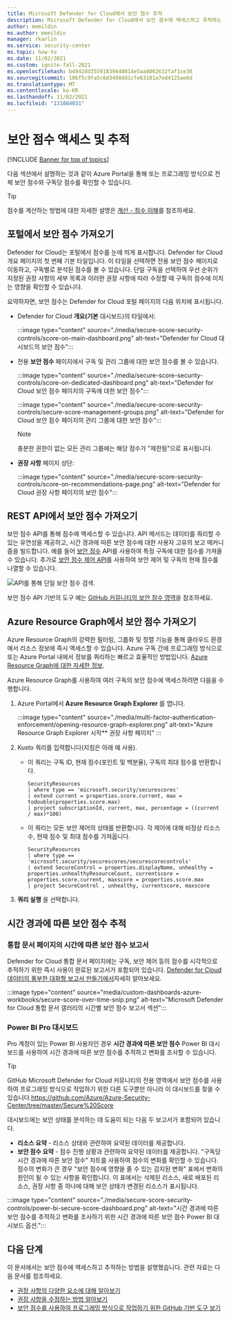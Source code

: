 ```yaml
---
title: Microsoft Defender for Cloud에서 보안 점수 추적
description: Microsoft Defender for Cloud에서 보안 점수에 액세스하고 추적하는 여러 가지 방법에 대해 알아봅니다.
author: memildin
ms.author: memildin
manager: rkarlin
ms.service: security-center
ms.topic: how-to
ms.date: 11/02/2021
ms.custom: ignite-fall-2021
ms.openlocfilehash: b4942dd35591839440814e5aa8862632faf1ce36
ms.sourcegitcommit: 106f5c9fa5c6d3498dd1cfe63181a7ed4125ae6d
ms.translationtype: MT
ms.contentlocale: ko-KR
ms.lasthandoff: 11/02/2021
ms.locfileid: "131084031"
---
```

# <a name="access-and-track-your-secure-score"></a>보안 점수 액세스 및 추적

[!INCLUDE [Banner for top of topics](./includes/banner.md)]

다음 섹션에서 설명하는 것과 같이 Azure Portal을 통해 또는 프로그래밍 방식으로 전체 보안 점수와 구독당 점수를 확인할 수 있습니다.

> [!TIP]
> 점수를 계산하는 방법에 대한 자세한 설명은 [계산 - 점수 이해](secure-score-security-controls.md#calculations---understanding-your-score)를 참조하세요.

## <a name="get-your-secure-score-from-the-portal"></a>포털에서 보안 점수 가져오기

Defender for Cloud는 포털에서 점수를 눈에 띄게 표시합니다. Defender for Cloud 개요 페이지의 첫 번째 기본 타일입니다. 이 타일을 선택하면 전용 보안 점수 페이지로 이동하고, 구독별로 분석된 점수를 볼 수 있습니다. 단일 구독을 선택하여 우선 순위가 지정된 권장 사항의 세부 목록과 이러한 권장 사항에 따라 수정할 때 구독의 점수에 미치는 영향을 확인할 수 있습니다. 

요약하자면, 보안 점수는 Defender for Cloud 포털 페이지의 다음 위치에 표시됩니다.

- Defender for Cloud **개요(기본** 대시보드)의 타일에서:

    :::image type="content" source="./media/secure-score-security-controls/score-on-main-dashboard.png" alt-text="Defender for Cloud 대시보드의 보안 점수":::

- 전용 **보안 점수** 페이지에서 구독 및 관리 그룹에 대한 보안 점수를 볼 수 있습니다.

    :::image type="content" source="./media/secure-score-security-controls/score-on-dedicated-dashboard.png" alt-text="Defender for Cloud 보안 점수 페이지의 구독에 대한 보안 점수":::

    :::image type="content" source="./media/secure-score-security-controls/secure-score-management-groups.png" alt-text="Defender for Cloud 보안 점수 페이지의 관리 그룹에 대한 보안 점수":::

    > [!NOTE]
    > 충분한 권한이 없는 모든 관리 그룹에는 해당 점수가 "제한됨"으로 표시됩니다. 

- **권장 사항** 페이지 상단:

    :::image type="content" source="./media/secure-score-security-controls/score-on-recommendations-page.png" alt-text="Defender for Cloud 권장 사항 페이지의 보안 점수":::

## <a name="get-your-secure-score-from-the-rest-api"></a>REST API에서 보안 점수 가져오기

보안 점수 API를 통해 점수에 액세스할 수 있습니다. API 메서드는 데이터를 쿼리할 수 있는 유연성을 제공하고, 시간 경과에 따른 보안 점수에 대한 사용자 고유의 보고 메커니즘을 빌드합니다. 예를 들어 [보안 점수](/rest/api/securitycenter/securescores) API를 사용하여 특정 구독에 대한 점수를 가져올 수 있습니다. 추가로 [보안 점수 제어 API](/rest/api/securitycenter/securescorecontrols)를 사용하여 보안 제어 및 구독의 현재 점수를 나열할 수 있습니다.

![API를 통해 단일 보안 점수 검색.](media/secure-score-security-controls/single-secure-score-via-api.png)

보안 점수 API 기반의 도구 예는 [GitHub 커뮤니티의 보안 점수 영역](https://github.com/Azure/Azure-Security-Center/tree/master/Secure%20Score)을 참조하세요. 

## <a name="get-your-secure-score-from-azure-resource-graph"></a>Azure Resource Graph에서 보안 점수 가져오기

Azure Resource Graph의 강력한 필터링, 그룹화 및 정렬 기능을 통해 클라우드 환경에서 리소스 정보에 즉시 액세스할 수 있습니다. Azure 구독 간에 프로그래밍 방식으로 또는 Azure Portal 내에서 정보를 쿼리하는 빠르고 효율적인 방법입니다. [Azure Resource Graph에 대한 자세한 정보](../governance/resource-graph/index.yml).

Azure Resource Graph를 사용하여 여러 구독의 보안 점수에 액세스하려면 다음을 수행합니다.

1. Azure Portal에서 **Azure Resource Graph Explorer** 를 엽니다.

    :::image type="content" source="./media/multi-factor-authentication-enforcement/opening-resource-graph-explorer.png" alt-text="Azure Resource Graph Explorer 시작** 권장 사항 페이지" :::

1. Kusto 쿼리를 입력합니다(지침은 아래 예 사용).

    - 이 쿼리는 구독 ID, 현재 점수(포인트 및 백분율), 구독의 최대 점수를 반환합니다. 

        ```kusto
        SecurityResources 
        | where type == 'microsoft.security/securescores' 
        | extend current = properties.score.current, max = todouble(properties.score.max)
        | project subscriptionId, current, max, percentage = ((current / max)*100)
        ```

    - 이 쿼리는 모든 보안 제어의 상태를 반환합니다. 각 제어에 대해 비정상 리소스 수, 현재 점수 및 최대 점수를 가져옵니다. 

        ```kusto
        SecurityResources 
        | where type == 'microsoft.security/securescores/securescorecontrols'
        | extend SecureControl = properties.displayName, unhealthy = properties.unhealthyResourceCount, currentscore = properties.score.current, maxscore = properties.score.max
        | project SecureControl , unhealthy, currentscore, maxscore
        ```

1. **쿼리 실행** 을 선택합니다.


## <a name="tracking-your-secure-score-over-time"></a>시간 경과에 따른 보안 점수 추적

### <a name="secure-score-over-time-report-in-workbooks-page"></a>통합 문서 페이지의 시간에 따른 보안 점수 보고서

Defender for Cloud 통합 문서 페이지에는 구독, 보안 제어 등의 점수를 시각적으로 추적하기 위한 즉시 사용이 완료된 보고서가 포함되어 있습니다. [Defender for Cloud 데이터의 풍부한 대화형 보고서 만들기에서](custom-dashboards-azure-workbooks.md)자세히 알아보세요.

:::image type="content" source="media/custom-dashboards-azure-workbooks/secure-score-over-time-snip.png" alt-text="Microsoft Defender for Cloud 통합 문서 갤러리의 시간별 보안 점수 보고서 섹션":::

### <a name="power-bi-pro-dashboards"></a>Power BI Pro 대시보드

Pro 계정이 있는 Power BI 사용자인 경우 **시간 경과에 따른 보안 점수** Power BI 대시보드를 사용하여 시간 경과에 따른 보안 점수를 추적하고 변화를 조사할 수 있습니다.

> [!TIP]
> GitHub Microsoft Defender for Cloud 커뮤니티의 전용 영역에서 보안 점수를 사용하여 프로그래밍 방식으로 작업하기 위한 다른 도구뿐만 아니라 이 대시보드를 찾을 수 있습니다.https://github.com/Azure/Azure-Security-Center/tree/master/Secure%20Score

대시보드에는 보안 상태를 분석하는 데 도움이 되는 다음 두 보고서가 포함되어 있습니다.

- **리소스 요약** - 리소스 상태와 관련하여 요약된 데이터를 제공합니다.
- **보안 점수 요약** - 점수 진행 상황과 관련하여 요약된 데이터를 제공합니다. "구독당 시간 경과에 따른 보안 점수" 차트를 사용하여 점수의 변화를 확인할 수 있습니다. 점수의 변화가 큰 경우 "보안 점수에 영향을 줄 수 있는 감지된 변화" 표에서 변화의 원인이 될 수 있는 사항을 확인합니다. 이 표에서는 삭제된 리소스, 새로 배포된 리소스, 권장 사항 중 하나에 대해 보안 상태가 변경된 리소스가 표시됩니다.

:::image type="content" source="./media/secure-score-security-controls/power-bi-secure-score-dashboard.png" alt-text="시간 경과에 따른 보안 점수를 추적하고 변화를 조사하기 위한 시간 경과에 따른 보안 점수 Power BI 대시보드 옵션.":::


## <a name="next-steps"></a>다음 단계

이 문서에서는 보안 점수에 액세스하고 추적하는 방법을 설명했습니다. 관련 자료는 다음 문서를 참조하세요.

- [권장 사항의 다양한 요소에 대해 알아보기](review-security-recommendations.md)
- [권장 사항을 수정하는 방법 알아보기](implement-security-recommendations.md)
- [보안 점수를 사용하여 프로그래밍 방식으로 작업하기 위한 GitHub 기반 도구 보기](https://github.com/Azure/Azure-Security-Center/tree/master/Secure%20Score)
